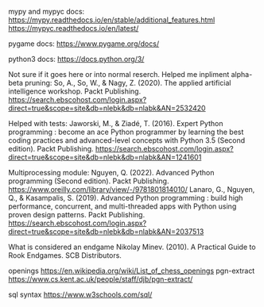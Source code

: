 mypy and mypyc docs:
https://mypy.readthedocs.io/en/stable/additional_features.html
https://mypyc.readthedocs.io/en/latest/

pygame docs:
https://www.pygame.org/docs/

python3 docs:
https://docs.python.org/3/

Not sure if it goes here or into normal reserch. Helped me inpliment alpha-beta pruning:
So, A., So, W., & Nagy, Z. (2020). The applied artificial intelligence workshop. Packt Publishing. https://search.ebscohost.com/login.aspx?direct=true&scope=site&db=nlebk&db=nlabk&AN=2532420

Helped with tests:
Jaworski, M., & Ziadé, T. (2016). Expert Python programming : become an ace Python programmer by learning the best coding practices and advanced-level concepts with Python 3.5 (Second edition). Packt Publishing. https://search.ebscohost.com/login.aspx?direct=true&scope=site&db=nlebk&db=nlabk&AN=1241601

Multiprocessing module:
Nguyen, Q. (2022). Advanced Python programming (Second edition). Packt Publishing. https://www.oreilly.com/library/view/-/9781801814010/
Lanaro, G., Nguyen, Q., & Kasampalis, S. (2019). Advanced Python programming : build high performance, concurrent, and multi-threaded apps with Python using proven design patterns. Packt Publishing. https://search.ebscohost.com/login.aspx?direct=true&scope=site&db=nlebk&db=nlabk&AN=2037513

What is considered an endgame
Nikolay Minev. (2010). A Practical Guide to Rook Endgames. SCB Distributors.

openings
https://en.wikipedia.org/wiki/List_of_chess_openings
pgn-extract
https://www.cs.kent.ac.uk/people/staff/djb/pgn-extract/

sql syntax
https://www.w3schools.com/sql/